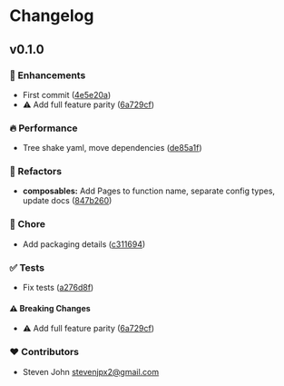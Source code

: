 # Changelog


## v0.1.0


### 🚀 Enhancements

- First commit ([4e5e20a](https://github.com/StevenJPx2/nuxt-pagescms/commit/4e5e20a))
- ⚠️  Add full feature parity ([6a729cf](https://github.com/StevenJPx2/nuxt-pagescms/commit/6a729cf))

### 🔥 Performance

- Tree shake yaml, move dependencies ([de85a1f](https://github.com/StevenJPx2/nuxt-pagescms/commit/de85a1f))

### 💅 Refactors

- **composables:** Add Pages to function name, separate config types, update docs ([847b260](https://github.com/StevenJPx2/nuxt-pagescms/commit/847b260))

### 🏡 Chore

- Add packaging details ([c311694](https://github.com/StevenJPx2/nuxt-pagescms/commit/c311694))

### ✅ Tests

- Fix tests ([a276d8f](https://github.com/StevenJPx2/nuxt-pagescms/commit/a276d8f))

#### ⚠️ Breaking Changes

- ⚠️  Add full feature parity ([6a729cf](https://github.com/StevenJPx2/nuxt-pagescms/commit/6a729cf))

### ❤️ Contributors

- Steven John <stevenjpx2@gmail.com>

